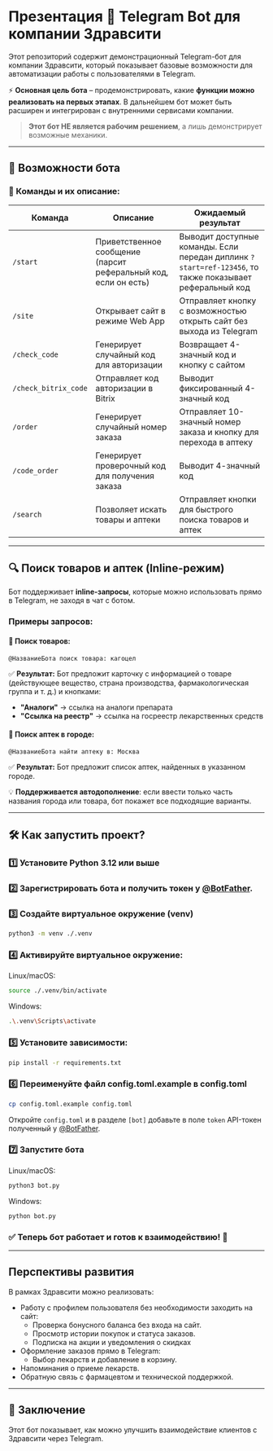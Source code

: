# Презентация 🤖 Telegram Bot для компании Здравсити

Этот репозиторий содержит демонстрационный Telegram-бот для компании Здравсити, который показывает базовые возможности для автоматизации работы с пользователями в Telegram.

⚡ **Основная цель бота** – продемонстрировать, какие **функции можно реализовать на первых этапах**. В дальнейшем бот может быть расширен и интегрирован с внутренними сервисами компании.

> **Этот бот НЕ является рабочим решением**, а лишь демонстрирует возможные механики.

---

## 🚀 Возможности бота

### 🔹 Команды и их описание:

| Команда              | Описание                                                        | Ожидаемый результат                                                                                      |
|----------------------|-----------------------------------------------------------------|----------------------------------------------------------------------------------------------------------|
| `/start`             | Приветственное сообщение (парсит реферальный код, если он есть) | Выводит доступные команды. Если передан диплинк `?start=ref-123456`, то также показывает реферальный код |
| `/site`              | Открывает сайт в режиме Web App                                 | Отправляет кнопку с возможностью открыть сайт без выхода из Telegram                                     |
| `/check_code`        | Генерирует случайный код для авторизации                        | Возвращает 4-значный код и кнопку с сайтом                                                               |
| `/check_bitrix_code` | Отправляет код авторизации в Bitrix                             | Выводит фиксированный 4-значный код                                                                      |
| `/order`             | Генерирует случайный номер заказа                               | Отправляет 10-значный номер заказа и кнопку для перехода в аптеку                                        |
| `/code_order`        | Генерирует проверочный код для получения заказа                 | Выводит 4-значный код                                                                                    |
| `/search`            | Позволяет искать товары и аптеки                                | Отправляет кнопки для быстрого поиска товаров и аптек                                                    |

---

## 🔍 Поиск товаров и аптек (Inline-режим)

Бот поддерживает **inline-запросы**, которые можно использовать прямо в Telegram, не заходя в чат с ботом.

### **Примеры запросов:**

#### 🛒 Поиск товаров:

```
@НазваниеБота поиск товара: кагоцел
```

✅ **Результат:** Бот предложит карточку с информацией о товаре (действующее вещество, страна производства,
фармакологическая группа и т. д.) и кнопками:

- **"Аналоги"** → ссылка на аналоги препарата
- **"Ссылка на реестр"** → ссылка на госреестр лекарственных средств

#### 🏥 Поиск аптек в городе:

```
@НазваниеБота найти аптеку в: Москва
```

✅ **Результат:** Бот предложит список аптек, найденных в указанном городе.

💡 **Поддерживается автодополнение**: если ввести только часть названия города или товара, бот покажет все подходящие
варианты.

---

## 🛠 Как запустить проект?

### 1️⃣ Установите Python 3.12 или выше

### 2️⃣ Зарегистрировать бота и получить токен у [@BotFather](https://t.me/BotFather).

### 3️⃣ Создайте виртуальное окружение (venv)

```bash
python3 -m venv ./.venv
```

### 4️⃣ Активируйте виртуальное окружение:

Linux/macOS:

```bash
source ./.venv/bin/activate
```

Windows:

```bash
.\.venv\Scripts\activate
```

### 5️⃣ Установите зависимости:

```bash
pip install -r requirements.txt
```

### 6️⃣ Переименуйте файл config.toml.example в config.toml

```bash
cp config.toml.example config.toml
```

Откройте `config.toml` и в разделе `[bot]` добавьте в поле `token` API-токен полученный у [@BotFather](https://t.me/BotFather).

### 7️⃣ Запустите бота

Linux/macOS:

```bash
python3 bot.py
```

Windows:

```bash
python bot.py
```

### ✅ Теперь бот работает и готов к взаимодействию! 🎉

---

## Перспективы развития

В рамках Здравсити можно реализовать:

- Работу с профилем пользователя без необходимости заходить на сайт:
  - Проверка бонусного баланса без входа на сайт.
  - Просмотр истории покупок и статуса заказов.
  - Подписка на акции и уведомления о скидках
- Оформление заказов прямо в Telegram:
  - Выбор лекарств и добавление в корзину.
- Напоминания о приеме лекарств.
- Обратную связь с фармацевтом и технической поддержкой.

---

## 📝 Заключение
Этот бот показывает, как можно улучшить взаимодействие клиентов с Здравсити через Telegram.
